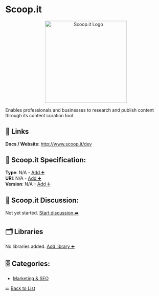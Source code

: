 # Scoop.it
<p align="center">
    <img width="256" src="https://raw.githubusercontent.com/apis-list/apis-list/main/apis/scoop-it/logo_256x256.png" alt="Scoop.it Logo"/>
</p>
Enables professionals and businesses to research and publish content through its content curation tool

##  🔗 Links
**Docs / Website**: http://www.scoop.it/dev

## 🧬 Scoop.it Specification:
**Type**: N/A - [Add ➕](https://github.com/apis-list/apis-list/edit/main/apis/scoop-it/scoop-it.yaml)  
**URI**: N/A - [Add ➕](https://github.com/apis-list/apis-list/edit/main/apis/scoop-it/scoop-it.yaml)  
**Version**: N/A - [Add ➕](https://github.com/apis-list/apis-list/edit/main/apis/scoop-it/scoop-it.yaml)

## 💬 Scoop.it Discussion:
Not yet started. [Start discussion ➡️](https://github.com/apis-list/apis-list/discussions/new)

## 🗂️ Libraries

No libraries added. [Add library ➕](https://github.com/apis-list/apis-list/edit/main/apis/scoop-it/scoop-it.yaml)    


## 🗄️ Categories:
- [Marketing & SEO](https://github.com/apis-list/apis-list#marketing--seo-)

🔙  [Back to List](https://github.com/apis-list/apis-list)
